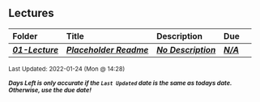 ## Lectures

| Folder | Title | Description | Due |  |
|:------|:------|:------|:------|:-----:|
| ***<a href="https://github.com/rugbyprof/5143-Operating-Systems/tree/master/Lectures/01-Lecture">01-Lecture</a>*** | ***<a href="https://github.com/rugbyprof/5143-Operating-Systems/tree/master/Lectures/01-Lecture"> Placeholder Readme </a>*** | ***<a href="https://github.com/rugbyprof/5143-Operating-Systems/tree/master/Lectures/01-Lecture"> No Description</a>*** | ***<a href="https://github.com/rugbyprof/5143-Operating-Systems/tree/master/Lectures/01-Lecture">N/A</a>*** |  |

<sup>Last Updated: 2022-01-24 (Mon @ 14:28)</sup> 

<sup>***Days Left is only accurate if the `Last Updated` date is the same as todays date. Otherwise, use the due date!***</sup> 